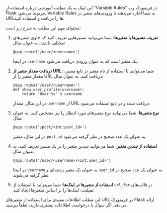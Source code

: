 این لینک به یک مطلب آموزشی درباره استفاده از "Variable Rules" در فریمورک وب Flask مربوط می‌شود. Variable Rules به شما اجازه می‌دهند تا ورودی‌های متغیر در URL‌ها را دریافت و استفاده کنید. 

محتوای مهم این مطلب به شرح زیر است:

1. **تعریف مسیرها با متغیرها**: شما می‌توانید مسیرهایی تعریف کنید که حاوی متغیرهای مختلف باشند، به عنوان مثال:

   ```
   @app.route('/user/<username>')
   ```

   در اینجا `username` یک متغیر است که به عنوان ورودی دریافت می‌شود.

2. **دریافت مقدار متغیر از URL**: شما می‌توانید با استفاده از نام متغیر در تابع مسیر، مقدار متغیر را از URL دریافت کنید. به عنوان مثال:

   ```
   @app.route('/user/<username>')
   def show_user_profile(username):
       return 'User %s' % username
   ```

   در این مثال، مقدار `username` از URL دریافت شده و در تابع استفاده می‌شود.

3. **نوع متغیرها**: شما می‌توانید نوع متغیرهای مورد انتظار را نیز مشخص کنید. به عنوان مثال:

   ```
   @app.route('/post/<int:post_id>')
   ```

   در این مثال، متغیر `post_id` به عنوان یک عدد صحیح در نظر گرفته می‌شود.

4. **استفاده از چندین متغیر**: شما می‌توانید چندین متغیر را در یک مسیر تعریف کنید، به عنوان مثال:

   ```
   @app.route('/user/<username>/<int:user_id>')
   ```

   در اینجا `username` به عنوان یک متغیر رشته‌ای و `user_id` به عنوان یک عدد صحیح در نظر گرفته می‌شوند.

5. **استفاده از متغیرها در لینک‌ها**: شما می‌توانید با استفاده از `url_for` در قالب‌های تمپلیت، لینک‌ها را بر اساس متغیرها ایجاد کنید.

این مطلب اطلاعات مفیدی برای استفاده از متغیرهای URL در فریمورک Flask ارائه می‌دهد. اگر سوال یا درخواست اطلاعات بیشتری دارید، لطفاً بپرسید.
